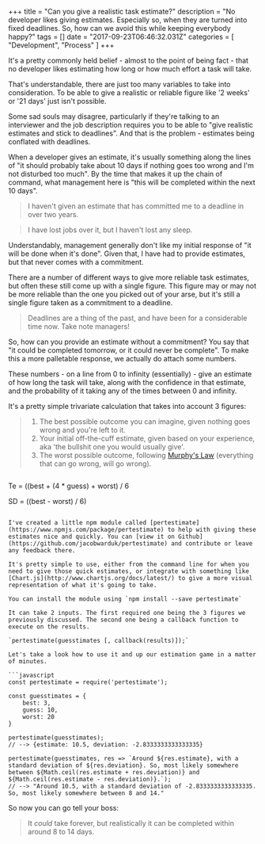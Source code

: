 +++
title = "Can you give a realistic task estimate?"
description = "No developer likes giving estimates. Especially so, when they are turned into fixed deadlines. So, how can we avoid this while keeping everybody happy?"
tags = []
date = "2017-09-23T06:46:32.031Z"
categories = [
    "Development",
    "Process"
]
+++

It's a pretty commonly held belief - almost to the point of being fact - that no developer likes estimating how long or how much effort a task will take.

That's understandable, there are just too many variables to take into consideration. To be able to give a realistic or reliable figure like '2 weeks' or '21 days' just isn't possible.

Some sad souls may disagree, particularly if they're talking to an interviewer and the job description requires you to be able to "give realistic estimates and stick to deadlines". And that is the problem - estimates being conflated with deadlines.

When a developer gives an estimate, it's usually something along the lines of "it should probably take about 10 days if nothing goes too wrong and I'm not disturbed too much". By the time that makes it up the chain of command, what management here is "this will be completed within the next 10 days".

 > I haven't given an estimate that has committed me to a deadline in over two years.

 > I have lost jobs over it, but I haven't lost any sleep.

Understandably, management generally don't like my initial response of "it will be done when it's done". Given that, I have had to provide estimates, but that never comes with a commitment.

There are a number of different ways to give more reliable task estimates, but often these still come up with a single figure. This figure may or may not be more reliable than the one you picked out of your arse, but it's still a single figure taken as a commitment to a deadline.

 > Deadlines are a thing of the past, and have been for a considerable time now. Take note managers!

So, how can you provide an estimate without a commitment? You say that "it could be completed tomorrow, or it could never be complete". To make this a more palletable response, we actually do attach some numbers.

These numbers - on a line from 0 to infinity (essentially) - give an estimate of how long the task will take, along with the confidence in that estimate, and the probability of it taking any of the times between 0 and infinity.

It's a pretty simple trivariate calculation that takes into account 3 figures:

> 1. The best possible outcome you can imagine, given nothing goes wrong and you're left to it.
> 1. Your initial off-the-cuff estimate, given based on your experience, aka 'the bullshit one you would usually give'.
> 1. The worst possible outcome, following [Murphy's Law](https://en.wikiquote.org/wiki/Murphy%27s_law) (everything that can go wrong, will go wrong).

 > ```
Te = ((best + (4 * guess) + worst) / 6

SD = ((best - worst) / 6)
```

I've created a little npm module called [pertestimate](https://www.npmjs.com/package/pertestimate) to help with giving these estimates nice and quickly. You can [view it on Github](https://github.com/jacobwarduk/pertestimate) and contribute or leave any feedback there.

It's pretty simple to use, either from the command line for when you need to give those quick estimates, or integrate with something like [Chart.js](http://www.chartjs.org/docs/latest/) to give a more visual representation of what it's going to take.

You can install the module using `npm install --save pertestimate`

It can take 2 inputs. The first required one being the 3 figures we previously discussed. The second one being a callback function to execute on the results.

`pertestimate(guesstimates [, callback(results)]);`

Let's take a look how to use it and up our estimation game in a matter of minutes.

```javascript
const pertestimate = require('pertestimate');

const guesstimates = {
    best: 3,
    guess: 10,
    worst: 20
}

pertestimate(guesstimates);
// --> {estimate: 10.5, deviation: -2.8333333333333335}

pertestimate(guesstimates, res => `Around ${res.estimate}, with a standard deviation of ${res.deviation}. So, most likely somewhere between ${Math.ceil(res.estimate + res.deviation)} and ${Math.ceil(res.estimate - res.deviation)}.`);
// --> "Around 10.5, with a standard deviation of -2.8333333333333335. So, most likely somewhere between 8 and 14."
```

So now you can go tell your boss:

 > It _could_ take forever, but realistically it can be completed within around 8 to 14 days.


